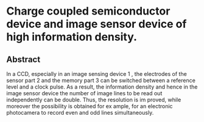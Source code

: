 # Charge coupled semiconductor device and image sensor device of high information density.

## Abstract
In a CCD, especially in an image sensing device 1 , the electrodes of the sensor part 2 and the memory part 3 can be switched between a reference level and a clock pulse. As a result, the information density and hence in the image sensor device the number of image lines to be read out independently can be double. Thus, the resolution is im proved, while moreover the possibility is obtained for ex ample, for an electronic photocamera to record even and odd lines simultaneously.